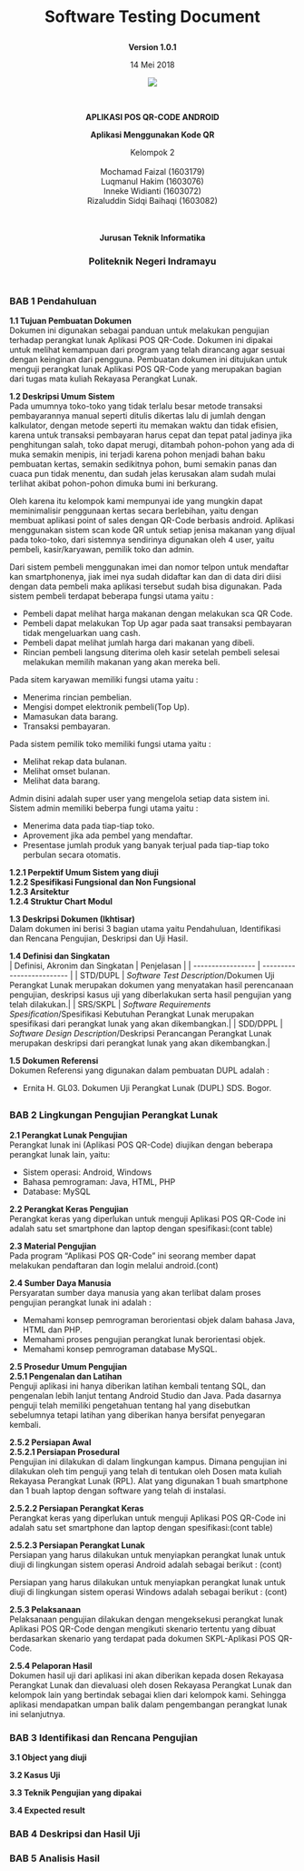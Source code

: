 
<html>
<body>
<h1>
<p align="center"><b>Software Testing Document</b></p>
</h1>
<p align="center"><b>Version 1.0.1 </b><br>
<p align="center">14 Mei 2018</b>
<p align="center">
<img src="http://i67.tinypic.com/2yuhmww.png"/>
</p>

<br><p align="center"><b> APLIKASI POS QR-CODE ANDROID</b><br>
<p align="center"><b>Aplikasi Menggunakan Kode QR
</b>
<p align="center">Kelompok 2 <br><br>
 Mochamad Faizal			(1603179)<br>
 Luqmanul Hakim				(1603076)<br>
 Inneke Widianti			(1603072)<br>
 Rizaluddin Sidqi Baihaqi	(1603082)<br><br><br>

<p align="center"><b>Jurusan Teknik Informatika</b><br>
<h3><p align="center"><b>Politeknik Negeri Indramayu</b><br><br></h3>
</p>
</body>
</html>

##

### BAB 1 Pendahuluan
__1.1 Tujuan Pembuatan Dokumen__ <br>
Dokumen ini digunakan sebagai panduan untuk melakukan pengujian terhadap perangkat lunak Aplikasi POS QR-Code. Dokumen ini dipakai untuk melihat kemampuan dari program yang telah dirancang agar sesuai dengan keinginan dari pengguna. Pembuatan dokumen ini ditujukan untuk menguji perangkat lunak Aplikasi POS QR-Code yang merupakan bagian dari tugas mata kuliah Rekayasa Perangkat Lunak.

__1.2 Deskripsi Umum Sistem__ <br>
Pada umumnya toko-toko yang tidak terlalu besar metode transaksi pembayarannya manual seperti ditulis dikertas lalu di jumlah dengan kalkulator, dengan metode seperti itu memakan waktu dan tidak efisien, karena untuk transaksi pembayaran harus cepat dan tepat patal jadinya jika penghitungan salah, toko dapat merugi, ditambah pohon-pohon yang ada di muka semakin menipis, ini terjadi karena pohon menjadi bahan baku pembuatan kertas, semakin sedikitnya pohon, bumi semakin panas dan cuaca pun tidak menentu, dan sudah jelas kerusakan alam sudah mulai terlihat akibat pohon-pohon dimuka bumi ini berkurang.

Oleh karena itu kelompok kami mempunyai ide yang mungkin dapat meminimalisir penggunaan kertas secara berlebihan, yaitu dengan membuat aplikasi point of sales dengan QR-Code berbasis android. Aplikasi menggunakan sistem scan kode QR untuk setiap jenisa makanan yang dijual pada toko-toko, dari sistemnya sendirinya digunakan oleh 4 user, yaitu pembeli, kasir/karyawan, pemilik toko dan admin.

Dari sistem pembeli menggunakan imei dan nomor telpon untuk mendaftar kan smartphonenya, jiak imei nya sudah didaftar kan dan di data diri diisi dengan data pembeli maka aplikasi tersebut sudah bisa digunakan. Pada sistem pembeli terdapat beberapa fungsi utama yaitu :
<ul><li> Pembeli dapat melihat harga makanan dengan melakukan sca QR Code.</li>
<li> Pembeli dapat melakukan Top Up agar pada saat transaksi pembayaran tidak mengeluarkan uang cash.</li>
<li> Pembeli dapat melihat jumlah harga dari makanan yang dibeli.</li>
<li> Rincian pembeli langsung diterima oleh kasir setelah pembeli selesai melakukan memilih makanan yang akan mereka beli.</li>
</ul>

Pada sitem karyawan memiliki fungsi utama yaitu :
<ul>
<li> Menerima rincian pembelian.</li>
<li> Mengisi dompet elektronik pembeli(Top Up).</li>
<li> Mamasukan data barang.</li>
<li> Transaksi pembayaran.</li>
</ul>

Pada sistem pemilik toko memiliki fungsi utama yaitu :
<ul>
<li> Melihat rekap data bulanan.</li>
<li> Melihat omset bulanan. </li>
<li> Melihat data barang. </li>
</ul>

Admin disini adalah super user yang mengelola setiap data sistem ini. Sistem admin memiliki beberpa fungi utama yaitu :
<ul>
<li> Menerima data pada tiap-tiap toko.</li>
<li> Aprovement jika ada pembel yang mendaftar.</li>
<li> Presentase jumlah produk yang banyak terjual pada tiap-tiap toko perbulan secara otomatis.</li>
</ul>

____1.2.1 Perpektif Umum Sistem yang diuji____ <br>
____1.2.2 Spesifikasi Fungsional dan Non Fungsional____ <br>
____1.2.3 Arsitektur____ <br>
____1.2.4 Struktur Chart Modul____ <br>

__1.3 Deskripsi Dokumen (Ikhtisar)__ <br>
Dalam dokumen ini berisi 3 bagian utama yaitu Pendahuluan, Identifikasi dan Rencana Pengujian, Deskripsi dan Uji Hasil.

__1.4 Definisi dan Singkatan__ <br>
| Definisi, Akronim dan Singkatan  | Penjelasan |
| ----------------- | ------------------------- |
| STD/DUPL | _Software Test Description_/Dokumen Uji Perangkat Lunak merupakan dokumen yang menyatakan hasil perencanaan pengujian, deskripsi kasus uji yang diberlakukan serta hasil pengujian yang telah dilakukan.|
| SRS/SKPL | _Software Requirements Spesification_/Spesifikasi Kebutuhan Perangkat Lunak merupakan spesifikasi dari perangkat lunak yang akan dikembangkan.|
| SDD/DPPL | _Software Design Description_/Deskripsi Perancangan Perangkat Lunak merupakan deskripsi dari perangkat lunak yang akan dikembangkan.|

__1.5 Dokumen Referensi__ <br>
Dokumen Referensi yang digunakan dalam pembuatan DUPL adalah :<br>
- Ernita H. GL03. Dokumen Uji Perangkat Lunak (DUPL) SDS. Bogor.

##
### BAB 2 Lingkungan Pengujian Perangkat Lunak
__2.1 Perangkat Lunak Pengujian__ <br>
Perangkat lunak ini (Aplikasi POS QR-Code) diujikan dengan beberapa perangkat lunak lain, yaitu:<br>
- Sistem operasi: Android, Windows
- Bahasa pemrograman: Java, HTML, PHP
- Database: MySQL

__2.2 Perangkat Keras Pengujian__ <br>
Perangkat keras yang diperlukan untuk menguji Aplikasi POS QR-Code ini adalah satu set smartphone dan laptop dengan spesifikasi:(cont table)

__2.3 Material Pengujian__ <br>
Pada program “Aplikasi POS QR-Code” ini seorang member dapat melakukan pendaftaran dan login melalui android.(cont)

__2.4 Sumber Daya Manusia__ <br>
Persyaratan sumber daya manusia yang akan terlibat dalam proses pengujian perangkat lunak ini adalah :<br>
- Memahami konsep pemrograman berorientasi objek dalam bahasa Java, HTML dan PHP.
- Memahami proses pengujian perangkat lunak berorientasi objek.
- Memahami konsep pemrograman database MySQL.

__2.5 Prosedur Umum Pengujian__ <br>
____2.5.1 Pengenalan dan Latihan____ <br>
Penguji aplikasi ini hanya diberikan latihan kembali tentang SQL, dan pengenalan lebih lanjut tentang Android Studio dan Java. Pada dasarnya penguji telah memiliki pengetahuan tentang hal yang disebutkan sebelumnya tetapi latihan yang diberikan hanya bersifat penyegaran kembali.

____2.5.2 Persiapan Awal____ <br>
______2.5.2.1 Persiapan Prosedural______ <br>
Pengujian ini dilakukan di dalam lingkungan kampus. Dimana pengujian ini dilakukan oleh tim penguji yang telah di tentukan oleh Dosen mata kuliah Rekayasa Perangkat Lunak (RPL). Alat yang digunakan 1 buah smartphone dan 1 buah laptop dengan software yang telah di instalasi.

______2.5.2.2 Persiapan Perangkat Keras______ <br>
Perangkat keras yang diperlukan untuk menguji Aplikasi POS QR-Code ini adalah satu set smartphone dan laptop dengan spesifikasi:(cont table)

______2.5.2.3 Persiapan Perangkat Lunak______ <br>
Persiapan yang harus dilakukan untuk menyiapkan perangkat lunak untuk diuji di lingkungan sistem operasi Android adalah sebagai berikut : (cont)<br>

Persiapan yang harus dilakukan untuk menyiapkan perangkat lunak untuk diuji di lingkungan sistem operasi Windows adalah sebagai berikut : (cont)

____2.5.3 Pelaksanaan____ <br>
Pelaksanaan pengujian dilakukan dengan mengeksekusi perangkat lunak Aplikasi POS QR-Code dengan mengikuti skenario tertentu yang dibuat berdasarkan skenario yang terdapat pada dokumen SKPL-Aplikasi POS QR-Code.

____2.5.4 Pelaporan Hasil____ <br>
Dokumen hasil uji dari aplikasi ini akan diberikan kepada dosen Rekayasa Perangkat Lunak dan dievaluasi oleh dosen Rekayasa Perangkat Lunak dan kelompok lain yang bertindak sebagai klien dari kelompok kami. Sehingga aplikasi mendapatkan umpan balik dalam pengembangan perangkat lunak ini selanjutnya.

### BAB 3 Identifikasi dan Rencana Pengujian
__3.1 Object yang diuji__ <br>

__3.2 Kasus Uji__ <br>

__3.3 Teknik Pengujian yang dipakai__ <br>

__3.4 Expected result__ <br>

### BAB 4 Deskripsi dan Hasil Uji


### BAB 5 Analisis Hasil
